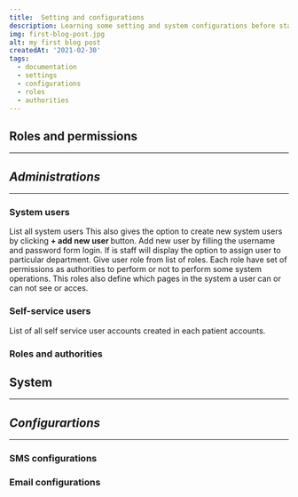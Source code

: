 ```yaml
---
title:  Setting and configurations
description: Learning some setting and system configurations before start working with Ospic HMS
img: first-blog-post.jpg
alt: my first blog post
createdAt: '2021-02-30'
tags:
  - documentation
  - settings
  - configurations
  - roles
  - authorities
---
```


 ## Roles and permissions 
---
##  <strong>_Administrations_</strong>
---
  ### System users 
List all system users
<c-image src="users.png" alt="System users lits"></c-image>
This also gives the option to create new system users by clicking <strong  class="button"> + add new user </strong> button. Add new user by filling the username and password form login. If is staff will display the option to assign user to particular department. Give user role from list of roles. Each role have set of permissions as authorities to perform or not to perform some system operations.  This roles also define which pages in the system a user can or can not see or acces.
### Self-service users
List of all self service user accounts created in each patient accounts. <c-image src="selfservice-users.png" alt="Self-service users list"></c-image>

### Roles and authorities
## System 
---
##  <strong>_Configurartions_</strong>
---
### SMS configurations
### Email configurations

